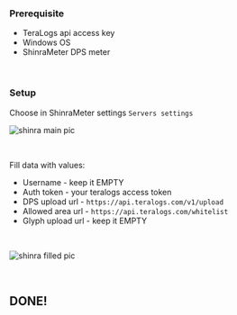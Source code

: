 ### Prerequisite

+ TeraLogs api access key
+ Windows OS
+ ShinraMeter DPS meter

&nbsp;

### Setup

Choose in ShinraMeter settings `Servers settings`

![shinra main pic](https://teralogs.com/static/shinra/shinraServers.png "Servers configuration")

&nbsp;

Fill data with values:

+ Username - keep it EMPTY
+ Auth token - your teralogs access token
+ DPS upload url - `https://api.teralogs.com/v1/upload`
+ Allowed area url - `https://api.teralogs.com/whitelist`
+ Glyph upload url - keep it EMPTY

&nbsp;

![shinra filled pic](https://teralogs.com/static/shinra/shinraServersFinal.png "Configured servers")

&nbsp;
## DONE!